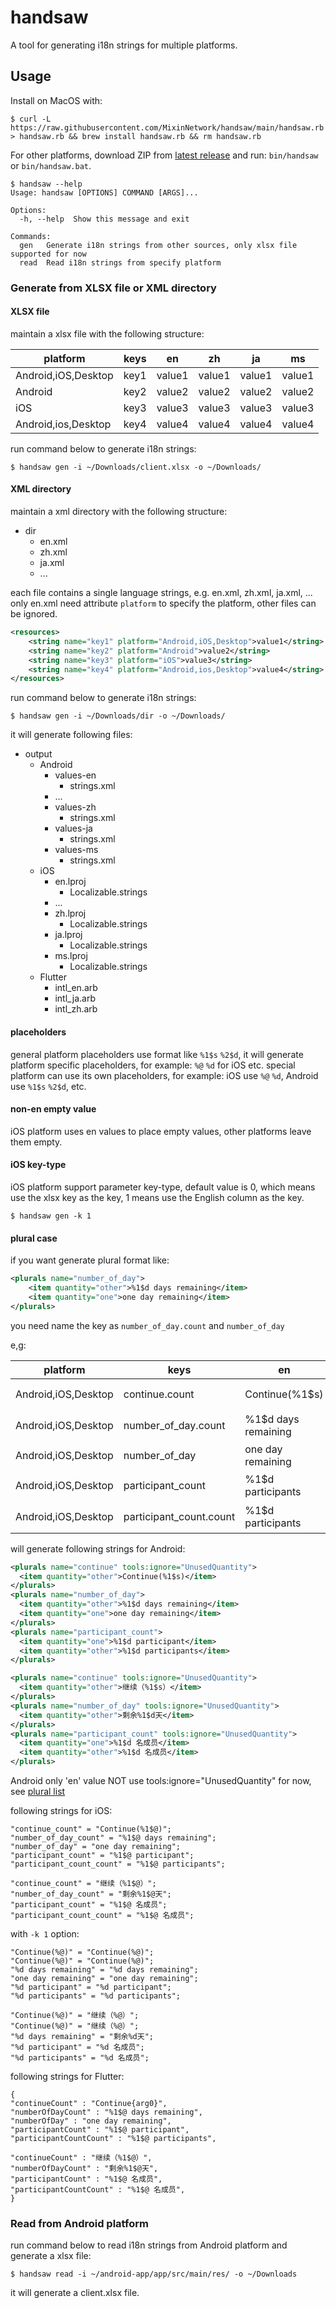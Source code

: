 # handsaw

A tool for generating i18n strings for multiple platforms.

## Usage

Install on MacOS with:
```
$ curl -L  https://raw.githubusercontent.com/MixinNetwork/handsaw/main/handsaw.rb > handsaw.rb && brew install handsaw.rb && rm handsaw.rb
```

For other platforms, download ZIP from [latest release](https://github.com/MixinNetwork/handsaw/releases/latest) and run: `bin/handsaw` or `bin/handsaw.bat`.

```
$ handsaw --help
Usage: handsaw [OPTIONS] COMMAND [ARGS]...

Options:
  -h, --help  Show this message and exit

Commands:
  gen   Generate i18n strings from other sources, only xlsx file supported for now
  read  Read i18n strings from specify platform
```

### Generate from XLSX file or XML directory

#### XLSX file
maintain a xlsx file with the following structure:

|platform|keys|en|zh|ja|ms|
| --- | --- | --- | --- | --- | --- |
|Android,iOS,Desktop|key1|value1|value1|value1|value1|
|Android|key2|value2|value2|value2|value2|
|iOS|key3|value3|value3|value3|value3|
|Android,ios,Desktop|key4|value4|value4|value4|value4|

run command below to generate i18n strings:
```
$ handsaw gen -i ~/Downloads/client.xlsx -o ~/Downloads/
```

#### XML directory

maintain a xml directory with the following structure:
- dir
    - en.xml
    - zh.xml
    - ja.xml
    - ...

each file contains a single language strings, e.g. en.xml, zh.xml, ja.xml, ...
only en.xml need attribute `platform` to specify the platform, other files can be ignored.
```xml
<resources>
    <string name="key1" platform="Android,iOS,Desktop">value1</string>
    <string name="key2" platform="Android">value2</string>
    <string name="key3" platform="iOS">value3</string>
    <string name="key4" platform="Android,ios,Desktop">value4</string>
</resources> 
```
run command below to generate i18n strings:
```
$ handsaw gen -i ~/Downloads/dir -o ~/Downloads/
```


it will generate following files:
- output
    - Android
        - values-en
          - strings.xml
        - ...
        - values-zh
          - strings.xml
        - values-ja
          - strings.xml
        - values-ms
          - strings.xml
    - iOS
      - en.lproj
        - Localizable.strings
      - ...
      - zh.lproj
        - Localizable.strings
      - ja.lproj
        - Localizable.strings
      - ms.lproj
        - Localizable.strings
    - Flutter
      - intl_en.arb
      - intl_ja.arb
      - intl_zh.arb

#### placeholders
general platform placeholders use format like `%1$s` `%2$d`, it will generate platform specific placeholders, for example: `%@` `%d` for iOS etc.
special platform can use its own placeholders, for example: iOS use `%@` `%d`, Android use `%1$s` `%2$d`, etc.

#### non-en empty value
iOS platform uses en values to place empty values, other platforms leave them empty.

#### iOS key-type
iOS platform support parameter key-type, default value is 0, which means use the xlsx key as the key, 1 means use the English column as the key.
```
$ handsaw gen -k 1
```

#### plural case
if you want generate plural format like:
```xml
<plurals name="number_of_day">
    <item quantity="other">%1$d days remaining</item>
    <item quantity="one">one day remaining</item>
</plurals>
```
you need name the key as `number_of_day.count` and `number_of_day`

e,g:

|platform|keys|en|zh|
| --- | --- | --- | --- |
|Android,iOS,Desktop|continue.count|Continue(%1$s)|继续(%1$s)|
|Android,iOS,Desktop|number_of_day.count|%1$d days remaining|%1$d 天剩余|
|Android,iOS,Desktop|number_of_day|one day remaining||
|Android,iOS,Desktop|participant_count|%1$d participants|%1$d 名成员|
|Android,iOS,Desktop|participant_count.count|%1$d participants|%1$d 名成员|

will generate following strings for Android:
```xml
<plurals name="continue" tools:ignore="UnusedQuantity">
  <item quantity="other">Continue(%1$s)</item>
</plurals>
<plurals name="number_of_day">
  <item quantity="other">%1$d days remaining</item>
  <item quantity="one">one day remaining</item>
</plurals>
<plurals name="participant_count">
  <item quantity="one">%1$d participant</item>
  <item quantity="other">%1$d participants</item>
</plurals>

<plurals name="continue" tools:ignore="UnusedQuantity">
  <item quantity="other">继续（%1$s）</item>
</plurals>
<plurals name="number_of_day" tools:ignore="UnusedQuantity">
  <item quantity="other">剩余%1$d天</item>
</plurals>
<plurals name="participant_count" tools:ignore="UnusedQuantity">
  <item quantity="one">%1$d 名成员</item>
  <item quantity="other">%1$d 名成员</item>
</plurals>
```
Android only 'en' value NOT use tools:ignore="UnusedQuantity" for now, see [plural list](https://github.com/MixinNetwork/handsaw/blob/main/src/main/kotlin/one/mixin/handsaw/generate.kt#L18)

following strings for iOS:
```
"continue_count" = "Continue(%1$@)";
"number_of_day_count" = "%1$@ days remaining";
"number_of_day" = "one day remaining";
"participant_count" = "%1$@ participant";
"participant_count_count" = "%1$@ participants";

"continue_count" = "继续（%1$@）";
"number_of_day_count" = "剩余%1$@天";
"participant_count" = "%1$@ 名成员";
"participant_count_count" = "%1$@ 名成员";
```

with `-k 1` option:
```
"Continue(%@)" = "Continue(%@)";
"Continue(%@)" = "Continue(%@)";
"%d days remaining" = "%d days remaining";
"one day remaining" = "one day remaining";
"%d participant" = "%d participant";
"%d participants" = "%d participants";

"Continue(%@)" = "继续（%@）";
"Continue(%@)" = "继续（%@）";
"%d days remaining" = "剩余%d天";
"%d participant" = "%d 名成员";
"%d participants" = "%d 名成员";
```

following strings for Flutter:
```
{
"continueCount" : "Continue{arg0}",
"numberOfDayCount" : "%1$@ days remaining",
"numberOfDay" : "one day remaining",
"participantCount" : "%1$@ participant",
"participantCountCount" : "%1$@ participants",

"continueCount" : "继续（%1$@）",
"numberOfDayCount" : "剩余%1$@天",
"participantCount" : "%1$@ 名成员",
"participantCountCount" : "%1$@ 名成员",
}
```


### Read from Android platform

run command below to read i18n strings from Android platform and generate a xlsx file:
```
$ handsaw read -i ~/android-app/app/src/main/res/ -o ~/Downloads
```
it will generate a client.xlsx file.
